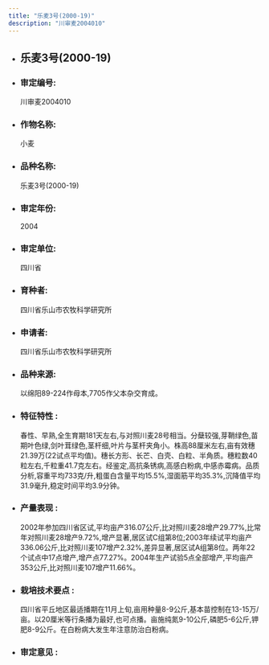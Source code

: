 ```yaml
---
title: "乐麦3号(2000-19)"
description: "川审麦2004010"
---
```

* ## 乐麦3号(2000-19)
* ###  审定编号:  
   川审麦2004010

*  ### 作物名称:  
   小麦

*   ###  品种名称: 
    乐麦3号(2000-19)

*   ### 审定年份: 
    2004

*   ### 审定单位:  
    四川省

*   ### 育种者:  
    四川省乐山市农牧科学研究所

*   ### 申请者:  
    四川省乐山市农牧科学研究所

*   ### 品种来源:  
    以绵阳89-224作母本,7705作父本杂交育成。

*   ### 特征特性 : 
    春性、早熟,全生育期181天左右,与对照川麦28号相当。分蘖较强,芽鞘绿色,苗期叶色绿,剑叶茸绿色,茎杆细,叶片与茎杆夹角小。株高88厘米左右,亩有效穗21.39万(22试点平均值)。穗长方形、长芒、白壳、白粒、半角质。穗粒数40粒左右,千粒重41.7克左右。经鉴定,高抗条锈病,高感白粉病,中感赤霉病。品质分析,容重平均733克/升,粗蛋白含量平均15.5%,湿面筋平均35.3%,沉降值平均31.9毫升,稳定时间平均3.9分钟。

*   ### 产量表现 : 
    2002年参加四川省区试,平均亩产316.07公斤,比对照川麦28增产29.77%,比常年对照川麦28增产9.72%,增产显著,居区试C组第8位;2003年续试平均亩产336.06公斤,比对照川麦107增产2.32%,差异显著,居区试A组第8位。两年22个试点中17点增产,增产点77.27%。2004年生产试验5点全部增产,平均亩产353公斤,比对照川麦107增产11.66%。

*   ### 栽培技术要点 : 
    四川省平丘地区最适播期在11月上旬,亩用种量8-9公斤,基本苗控制在13-15万/亩。以20厘米等行条播为最好,也可点播。亩施纯氮9-10公斤,磷肥5-6公斤,钾肥8-9公斤。在白粉病大发生年注意防治白粉病。

*   ### 审定意见 : 
    
